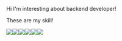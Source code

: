 Hi I'm interesting about backend developer!


These are my skill!



<img src="https://img.shields.io/badge/Java-007396?style=flat-square&logo=Java&logoColor=white"/><img src="https://img.shields.io/badge/SpringBoot-6DB33F?style=flat-square&logo=SpringBoot&logoColor=white"/><img src="https://img.shields.io/badge/Unity-000000?style=flat-square&logo=Unity&logoColor=white"/><img src="https://img.shields.io/badge/C-A8B9CC?style=flat-square&logo=C&logoColor=white"/><img src="https://img.shields.io/badge/Mysql-4479A1?style=flat-square&logo=Mysql&logoColor=white"/><img src="https://img.shields.io/badge/Android-3DDC84?style=flat-square&logo=Android&logoColor=white"/>

